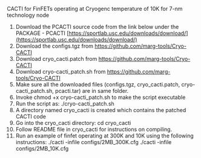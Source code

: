 CACTI for FinFETs operating at Cryogenc temperature of 10K for 7-nm technology node

1.  Download the PCACTI source code from the link below under the PACKAGE - PCACTI [https://sportlab.usc.edu/downloads/download/](https://sportlab.usc.edu/downloads/download/)
2.  Download the configs.tgz from https://github.com/marg-tools/Cryo-CACTI
3.  Download cryo_cacti.patch from https://github.com/marg-tools/Cryo-CACTI
4.  Download cryo-cacti_patch.sh from https://github.com/marg-tools/Cryo-CACTI
5.  Make sure all the downloaded files (configs.tgz, cryo_cacti.patch, cryo-cacti_patch.sh, pcacti.tar) are in same folder.
6.  Invoke chmod +x cryo-cacti_patch.sh to make the script executable
7.  Run the script as: ./cryo-cacti_patch.sh
8.  A directory named cryo_cacti is created which contains the patched CACTI code 
9.  Go into the cryo_cacti directory: cd cryo_cacti
10. Follow README file in cryo_cacti for instructions on compiling.
11. Run an example of finfet operating at 300K and 10K using the following instructions:
      ./cacti -infile configs/2MB_300K.cfg
      ./cacti -infile configs/2MB_10K.cfg
